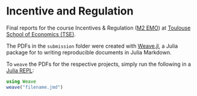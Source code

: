 # Incentive and Regulation 
Final reports for the course Incentives & Regulation ([M2 EMO](https://www.tse-fr.eu/master-emo-international-track)) at [Toulouse School of Economics (TSE)](https://tse-fr.eu/). 

The PDFs in the `submission` folder were created with [Weave.jl](https://github.com/JunoLab/Weave.jl), a Julia package for to writing reproducible documents in Julia Markdown. 

To `weave` the PDFs for the respective projects, simply run the following in a [Julia REPL](https://docs.julialang.org/):

```julia
using Weave
weave("filename.jmd")
```
